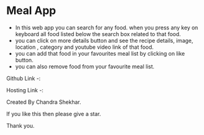 # Meal App


* In this web app you can search for any food. when you press any key on keyboard all food listed below the search box related to that food.
* you can click on more details button and see the recipe details, image, location , category and youtube video link of that food.
* you can add that food in your favourites meal list by clicking on like button.
* you can also remove food from your favourite meal list.


Github Link -: 

Hosting Link -: 




Created By Chandra Shekhar.

If you like this then please give a star.


Thank you.
